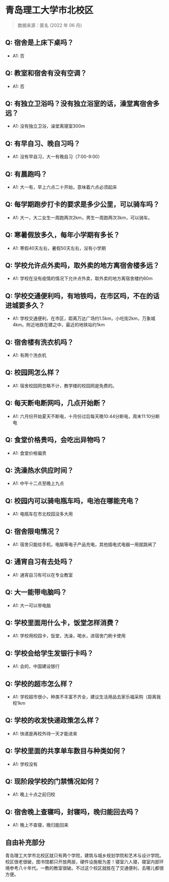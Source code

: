 # 青岛理工大学市北校区

> 数据来源：匿名 (2022 年 06 月)

## Q: 宿舍是上床下桌吗？

- A1: 否

## Q: 教室和宿舍有没有空调？

- A1: 否

## Q: 有独立卫浴吗？没有独立浴室的话，澡堂离宿舍多远？

- A1: 没有独立卫浴，澡堂离寝室300m

## Q: 有早自习、晚自习吗？

- A1: 没有早自习，大一有晚自习（7:00-9:00）

## Q: 有晨跑吗？

- A1: 大一有，早上六点二十开始，意味着六点必须起床

## Q: 每学期跑步打卡的要求是多少公里，可以骑车吗？

- A1: 大一，大二女生一周跑两次2km，男生一周跑两次3km，可以骑车。

## Q: 寒暑假放多久，每年小学期有多长？

- A1: 寒假40天左右，暑假50天左右，没有小学期

## Q: 学校允许点外卖吗，取外卖的地方离宿舍楼多远？

- A1: 学校在没有疫情的情况下允许点外卖，取外卖的地方离宿舍楼约60m

## Q: 学校交通便利吗，有地铁吗，在市区吗，不在的话进城要多久？

- A1: 学校交通便利，在市区，距离万达广场约1.5km，小吃街2km，万象城4km。附近地跌在建之中，最近的地铁站约1km

## Q: 宿舍楼有洗衣机吗？

- A1: 有两个洗衣机

## Q: 校园网怎么样？

- A1: 宿舍校园网忽略不计，教学楼的校园网是免费的。

## Q: 每天断电断网吗，几点开始断？

- A1: 六月份开始夏天不断电，十月份过后每天晚10:44分断电，周末11:10分断电

## Q: 食堂价格贵吗，会吃出异物吗？

- A1: 食堂价格偏贵

## Q: 洗澡热水供应时间？

- A1: 中午十二点至晚上九点

## Q: 校园内可以骑电瓶车吗，电池在哪能充电？

- A1: 电瓶车在市北校园没多大用

## Q: 宿舍限电情况？

- A1: 宿舍只能给手机，电脑等电子产品充电，其他插电式电器一用就跳闸了

## Q: 通宵自习有去处吗？

- A1: 通宵自习有可以在专业教室

## Q: 大一能带电脑吗？

- A1: 大一可以带电脑

## Q: 学校里面用什么卡，饭堂怎样消费？

- A1: 学校用校园卡，饭堂，洗澡，喝水，进宿舍门刷卡使用

## Q: 学校会给学生发银行卡吗？

- A1: 会的，中国建设银行

## Q: 学校的超市怎么样？

- A1: 学校超市很小，种类不丰富不齐全，建议生活用品去家乐福采购（距离我校1km

## Q: 学校的收发快递政策怎么样？

- A1: 快递是再校外待一天才能进来

## Q: 学校里面的共享单车数目与种类如何？

- A1: 学校没有

## Q: 现阶段学校的门禁情况如何？

- A1: 晚上十点之前归校

## Q: 宿舍晚上查寝吗，封寝吗，晚归能回去吗？

- A1: 晚上不查寝，晚归能回来

## 自由补充部分

青岛理工大学市北校区就只有两个学院，建筑与城乡规划学院和艺术与设计学院。校区很老很破，图书馆都只开放两层，硬件设施极为差！寝室六人寝，寝室内部环境参考八十年代。一教的教室很破。不过这个校区就胜在了交通便利，去哪儿都很方便。